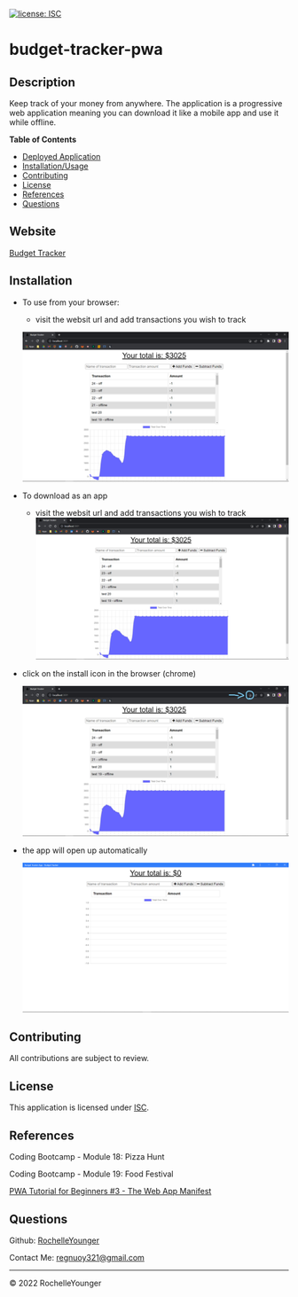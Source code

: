   [![license: ISC](https://img.shields.io/badge/License-ISC-lightblue)](https://opensource.org/licenses/ISC)
  
# budget-tracker-pwa

## Description

Keep track of your money from anywhere. The application is a progressive web application meaning you can download it like a mobile app and use it while offline.


**Table of Contents**

  * [Deployed Application](#website)
  * [Installation/Usage](#installation)
  * [Contributing](#contributing)
  * [License](#license)
  * [References](#references)
  * [Questions](#questions)


## Website

[Budget Tracker](https://stormy-ravine-87920.herokuapp.com)


## Installation

 - To use from your browser:
    - visit the websit url and add transactions you wish to track
    
    ![create and save note](./assets/images/img1.png)


 - To download as an app

    - visit the websit url and add transactions you wish to track
    ![create and save note](./assets/images/img1c.png)


 - click on the install icon in the browser (chrome)

    ![create and save note](./assets/images/img2.jpg)

 - the app will open up automatically

    ![view selected note](./assets/images/img4.png)


## Contributing

All contributions are subject to review.


## License
  
This application is licensed under [ISC](https://opensource.org/licenses/ISC).


## References

Coding Bootcamp - Module 18: Pizza Hunt

Coding Bootcamp - Module 19: Food Festival

[PWA Tutorial for Beginners #3 - The Web App Manifest](https://www.youtube.com/watch?v=AlEdGOLhuM8&ab_channel=TheNetNinja)


## Questions

Github: [RochelleYounger](https://github.com/RochelleYounger)

Contact Me: [regnuoy321@gmail.com](mailto:regnuoy321@gmail.com)

---
© 2022 RochelleYounger
